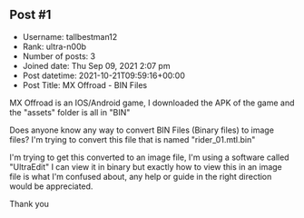 ## Post #1
- Username: tallbestman12
- Rank: ultra-n00b
- Number of posts: 3
- Joined date: Thu Sep 09, 2021 2:07 pm
- Post datetime: 2021-10-21T09:59:16+00:00
- Post Title: MX Offroad - BIN Files

MX Offroad is an IOS/Android game, I downloaded the APK of the game and the "assets" folder is all in "BIN"

Does anyone know any way to convert BIN Files (Binary files) to image files?  I'm trying to convert this file that is named "rider_01.mtl.bin"

I'm trying to get this converted to an image file, I'm using a software called "UltraEdit" I can view it in binary but exactly how to view this in an image file is what I'm confused about, any help or guide in the right direction would be appreciated.

Thank you
